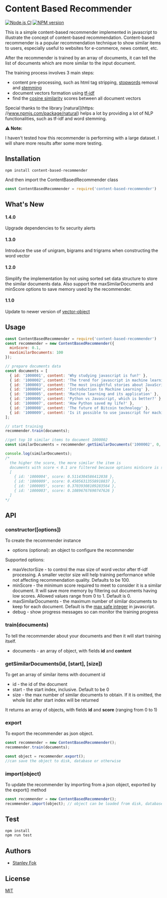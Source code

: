Content Based Recommender
=======


[![Node.js CI](https://github.com/stanleyfok/content-based-recommender/workflows/Node.js%20CI/badge.svg)](https://github.com/stanleyfok/content-based-recommender/actions?query=workflow%3A%22Node.js+CI%22)
[![NPM version](https://img.shields.io/npm/v/content-based-recommender.svg)](https://www.npmjs.com/package/content-based-recommender)

This is a simple content-based recommender implemented in javascript to illustrate the concept of content-based recommendation. Content-based recommender is a popular recommendation technique to show similar items to users, especially useful to websites for e-commerce, news content, etc.

After the recommender is trained by an array of documents, it can tell the list of documents which are more similar to the input document.

The training process involves 3 main steps:
* content pre-processing, such as html tag stripping, [stopwords](http://xpo6.com/list-of-english-stop-words/) removal and [stemming](http://9ol.es/porter_js_demo.html)
* document vectors formation using [tf-idf](https://lizrush.gitbooks.io/algorithms-for-webdevs-ebook/content/chapters/tf-idf.html)
* find the [cosine similarity](https://en.wikipedia.org/wiki/Cosine_similarity) scores between all document vectors

Special thanks to the library [natural](https: //www.npmjs.com/package/natural) helps a lot by providing a lot of NLP functionalities, such as tf-idf and word stemming.

**⚠️ Note:**

I haven't tested how this recommender is performing with a large dataset. I will share more results after some more testing.

## Installation

`npm install content-based-recommender`

And then import the ContentBasedRecommender class
```js
const ContentBasedRecommender = require('content-based-recommender')
```

## What's New

#### 1.4.0

Upgrade dependencies to fix security alerts

#### 1.3.0

Introduce the use of unigram, bigrams and trigrams when constructing the word vector

#### 1.2.0

Simplify the implementation by not using sorted set data structure to store the similar documents data. Also support the maxSimilarDocuments and minScore options to save memory used by the recommender.

#### 1.1.0

Update to newer version of [vector-object](https://www.npmjs.com/package/vector-object)

## Usage

```js
const ContentBasedRecommender = require('content-based-recommender')
const recommender = new ContentBasedRecommender({
  minScore: 0.1,
  maxSimilarDocuments: 100
});

// prepare documents data
const documents = [
  { id: '1000001', content: 'Why studying javascript is fun?' },
  { id: '1000002', content: 'The trend for javascript in machine learning' },
  { id: '1000003', content: 'The most insightful stories about JavaScript' },
  { id: '1000004', content: 'Introduction to Machine Learning' },
  { id: '1000005', content: 'Machine learning and its application' },
  { id: '1000006', content: 'Python vs Javascript, which is better?' },
  { id: '1000007', content: 'How Python saved my life?' },
  { id: '1000008', content: 'The future of Bitcoin technology' },
  { id: '1000009', content: 'Is it possible to use javascript for machine learning?' }
];

// start training
recommender.train(documents);

//get top 10 similar items to document 1000002
const similarDocuments = recommender.getSimilarDocuments('1000002', 0, 10);

console.log(similarDocuments);
/*
  the higher the score, the more similar the item is
  documents with score < 0.1 are filtered because options minScore is set to 0.1
  [
    { id: '1000004', score: 0.5114304586412038 },
    { id: '1000009', score: 0.45056313558918837 },
    { id: '1000005', score: 0.37039308109283564 },
    { id: '1000003', score: 0.10896767690747626 }
  ]
*/
```
## API

### constructor([options])

To create the recommender instance

* options (optional): an object to configure the recommender

Supported options:

* maxVectorSize - to control the max size of word vector after tf-idf processing. A smaller vector size will help training performance while not affecting recommendation quality. Defaults to be 100.
* minScore - the minimum score required to meet to consider it is a similar document. It will save more memory by filtering out documents having low scores. Allowed values range from 0 to 1. Default is 0.
* maxSimilarDocuments - the maximum number of similar documents to keep for each document. Default is the [max safe integer](https://developer.mozilla.org/en-US/docs/Web/JavaScript/Reference/Global_Objects/Number/MAX_SAFE_INTEGER) in javascript.
* debug - show progress messages so can monitor the training progress

### train(documents)

To tell the recommender about your documents and then it will start training itself.

* documents - an array of object, with fields **id** and **content**

### getSimilarDocuments(id, [start], [size])

To get an array of similar items with document id

* id - the id of the document
* start - the start index, inclusive. Default to be 0
* size - the max number of similar documents to obtain. If it is omitted, the whole list after start index will be returned

It returns an array of objects, with fields **id** and **score** (ranging from 0 to 1)

### export

To export the recommender as json object.
```js
const recommender = new ContentBasedRecommender();
recommender.train(documents);

const object = recommender.export();
//can save the object to disk, database or otherwise
```

### import(object)

To update the recommender by importing from a json object, exported by the export() method
```js
const recommender = new ContentBasedRecommender();
recommender.import(object); // object can be loaded from disk, database or otherwise
```

## Test

```bash
npm install
npm run test
```

## Authors

  - [Stanley Fok](https://github.com/stanleyfok)

## License

  [MIT](./LICENSE)
